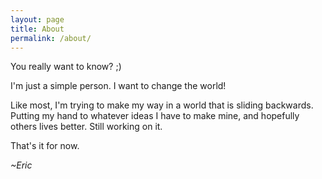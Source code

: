 ```yaml
---
layout: page
title: About
permalink: /about/
---
```


You really want to know? ;)

I'm just a simple person. I want to change the world!

Like most, I'm trying to make my way in a world that is sliding backwards. Putting my hand to whatever ideas I have to make mine, and hopefully others lives better. Still working on it.

That's it for now. 

*~Eric*
